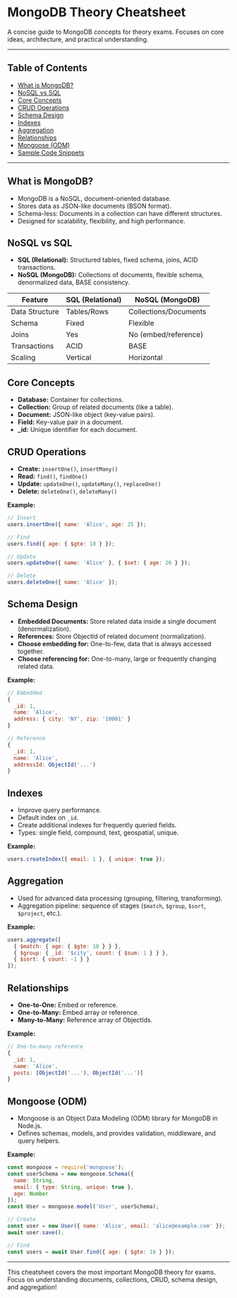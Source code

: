 # MongoDB Theory Cheatsheet

A concise guide to MongoDB concepts for theory exams. Focuses on core ideas, architecture, and practical understanding.

---

## Table of Contents
- [What is MongoDB?](#what-is-mongodb)
- [NoSQL vs SQL](#nosql-vs-sql)
- [Core Concepts](#core-concepts)
- [CRUD Operations](#crud-operations)
- [Schema Design](#schema-design)
- [Indexes](#indexes)
- [Aggregation](#aggregation)
- [Relationships](#relationships)
- [Mongoose (ODM)](#mongoose-odm)
- [Sample Code Snippets](#sample-code-snippets)

---

## What is MongoDB?
- MongoDB is a NoSQL, document-oriented database.
- Stores data as JSON-like documents (BSON format).
- Schema-less: Documents in a collection can have different structures.
- Designed for scalability, flexibility, and high performance.

## NoSQL vs SQL
- **SQL (Relational):** Structured tables, fixed schema, joins, ACID transactions.
- **NoSQL (MongoDB):** Collections of documents, flexible schema, denormalized data, BASE consistency.

| Feature         | SQL (Relational) | NoSQL (MongoDB)      |
|-----------------|------------------|----------------------|
| Data Structure  | Tables/Rows      | Collections/Documents|
| Schema          | Fixed            | Flexible             |
| Joins           | Yes              | No (embed/reference) |
| Transactions    | ACID             | BASE                 |
| Scaling         | Vertical         | Horizontal           |

## Core Concepts
- **Database:** Container for collections.
- **Collection:** Group of related documents (like a table).
- **Document:** JSON-like object (key-value pairs).
- **Field:** Key-value pair in a document.
- **_id:** Unique identifier for each document.

## CRUD Operations
- **Create:** `insertOne()`, `insertMany()`
- **Read:** `find()`, `findOne()`
- **Update:** `updateOne()`, `updateMany()`, `replaceOne()`
- **Delete:** `deleteOne()`, `deleteMany()`

**Example:**
```js
// Insert
users.insertOne({ name: 'Alice', age: 25 });

// Find
users.find({ age: { $gte: 18 } });

// Update
users.updateOne({ name: 'Alice' }, { $set: { age: 26 } });

// Delete
users.deleteOne({ name: 'Alice' });
```

## Schema Design
- **Embedded Documents:** Store related data inside a single document (denormalization).
- **References:** Store ObjectId of related document (normalization).
- **Choose embedding for:** One-to-few, data that is always accessed together.
- **Choose referencing for:** One-to-many, large or frequently changing related data.

**Example:**
```js
// Embedded
{
  _id: 1,
  name: 'Alice',
  address: { city: 'NY', zip: '10001' }
}

// Reference
{
  _id: 1,
  name: 'Alice',
  addressId: ObjectId('...')
}
```

## Indexes
- Improve query performance.
- Default index on `_id`.
- Create additional indexes for frequently queried fields.
- Types: single field, compound, text, geospatial, unique.

**Example:**
```js
users.createIndex({ email: 1 }, { unique: true });
```

## Aggregation
- Used for advanced data processing (grouping, filtering, transforming).
- Aggregation pipeline: sequence of stages (`$match`, `$group`, `$sort`, `$project`, etc.).

**Example:**
```js
users.aggregate([
  { $match: { age: { $gte: 18 } } },
  { $group: { _id: '$city', count: { $sum: 1 } } },
  { $sort: { count: -1 } }
]);
```

## Relationships
- **One-to-One:** Embed or reference.
- **One-to-Many:** Embed array or reference.
- **Many-to-Many:** Reference array of ObjectIds.

**Example:**
```js
// One-to-many reference
{
  _id: 1,
  name: 'Alice',
  posts: [ObjectId('...'), ObjectId('...')]
}
```

## Mongoose (ODM)
- Mongoose is an Object Data Modeling (ODM) library for MongoDB in Node.js.
- Defines schemas, models, and provides validation, middleware, and query helpers.

**Example:**
```js
const mongoose = require('mongoose');
const userSchema = new mongoose.Schema({
  name: String,
  email: { type: String, unique: true },
  age: Number
});
const User = mongoose.model('User', userSchema);

// Create
const user = new User({ name: 'Alice', email: 'alice@example.com' });
await user.save();

// Find
const users = await User.find({ age: { $gte: 18 } });
```

---

This cheatsheet covers the most important MongoDB theory for exams. Focus on understanding documents, collections, CRUD, schema design, and aggregation! 